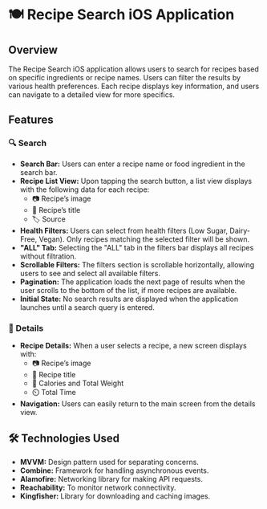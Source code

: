 # 🍽️ Recipe Search iOS Application

## Overview
The Recipe Search iOS application allows users to search for recipes based on specific ingredients or recipe names. Users can filter the results by various health preferences. Each recipe displays key information, and users can navigate to a detailed view for more specifics.

## Features

### 🔍 Search
- **Search Bar:** Users can enter a recipe name or food ingredient in the search bar.
- **Recipe List View:** Upon tapping the search button, a list view displays with the following data for each recipe:
  - 📷 Recipe’s image
  - 📝 Recipe’s title
  - 🏷️ Source
- **Health Filters:** Users can select from health filters (Low Sugar, Dairy-Free, Vegan). Only recipes matching the selected filter will be shown.
- **"ALL" Tab:** Selecting the "ALL" tab in the filters bar displays all recipes without filtration.
- **Scrollable Filters:** The filters section is scrollable horizontally, allowing users to see and select all available filters.
- **Pagination:** The application loads the next page of results when the user scrolls to the bottom of the list, if more recipes are available.
- **Initial State:** No search results are displayed when the application launches until a search query is entered.

### 📄 Details
- **Recipe Details:** When a user selects a recipe, a new screen displays with:
  - 📷 Recipe’s image
  - 📝 Recipe title
  - 🔢 Calories and Total Weight
  - ⏲️ Total Time
- **Navigation:** Users can easily return to the main screen from the details view.

## 🛠️ Technologies Used
- **MVVM:** Design pattern used for separating concerns.
- **Combine:** Framework for handling asynchronous events.
- **Alamofire:** Networking library for making API requests.
- **Reachability:** To monitor network connectivity.
- **Kingfisher:** Library for downloading and caching images.
